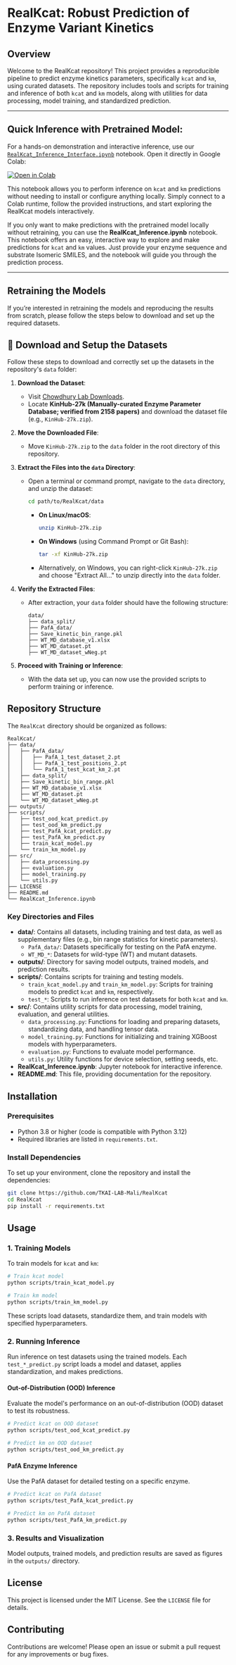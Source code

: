 # RealKcat: Robust Prediction of Enzyme Variant Kinetics

## Overview
Welcome to the RealKcat repository! This project provides a reproducible pipeline to predict enzyme kinetics parameters, specifically `kcat` and `km`, using curated datasets. The repository includes tools and scripts for training and inference of both `kcat` and `km` models, along with utilities for data processing, model training, and standardized prediction.

---
## **Quick Inference with Pretrained Model:**  
For a hands-on demonstration and interactive inference, use our [`RealKcat_Inference_Interface.ipynb`](https://colab.research.google.com/drive/1z8cPg2J-EF01rd0yl7fgGlvWDohOj5m0?usp=sharing) notebook. Open it directly in Google Colab:

[![Open in Colab](https://colab.research.google.com/assets/colab-btn.svg)](https://colab.research.google.com/drive/1z8cPg2J-EF01rd0yl7fgGlvWDohOj5m0?usp=sharing)

This notebook allows you to perform inference on `kcat` and `km` predictions without needing to install or configure anything locally. Simply connect to a Colab runtime, follow the provided instructions, and start exploring the RealKcat models interactively.

If you only want to make predictions with the pretrained model locally without retraining, you can use the **RealKcat_Inference.ipynb** notebook. This notebook offers an easy, interactive way to explore and make predictions for `kcat` and `km` values. Just provide your enzyme sequence and substrate Isomeric SMILES, and the notebook will guide you through the prediction process.

---

## Retraining the Models

If you’re interested in retraining the models and reproducing the results from scratch, please follow the steps below to download and set up the required datasets.

## 📂 Download and Setup the Datasets

Follow these steps to download and correctly set up the datasets in the repository's `data` folder:

1. **Download the Dataset**:
   - Visit [Chowdhury Lab Downloads](https://chowdhurylab.github.io/downloads.html).
   - Locate **KinHub-27k (Manually-curated Enzyme Parameter Database; verified from 2158 papers)** and download the dataset file (e.g., `KinHub-27k.zip`).

2. **Move the Downloaded File**:
   - Move `KinHub-27k.zip` to the `data` folder in the root directory of this repository.

3. **Extract the Files into the `data` Directory**:
   - Open a terminal or command prompt, navigate to the `data` directory, and unzip the dataset:
     ```bash
     cd path/to/RealKcat/data
     ```
     - **On Linux/macOS**:
       ```bash
       unzip KinHub-27k.zip
       ```
     - **On Windows** (using Command Prompt or Git Bash):
       ```bash
       tar -xf KinHub-27k.zip
       ```
     - Alternatively, on Windows, you can right-click `KinHub-27k.zip` and choose "Extract All..." to unzip directly into the `data` folder.

4. **Verify the Extracted Files**:
   - After extraction, your `data` folder should have the following structure:

     ```
     data/
     ├── data_split/
     ├── PafA_data/
     ├── Save_kinetic_bin_range.pkl
     ├── WT_MD_database_v1.xlsx
     ├── WT_MD_dataset.pt
     ├── WT_MD_dataset_wNeg.pt
     ```

5. **Proceed with Training or Inference**:
   - With the data set up, you can now use the provided scripts to perform training or inference.

## Repository Structure

The `RealKcat` directory should be organized as follows:

```plaintext
RealKcat/
├── data/
│   ├── PafA_data/
│   │   ├── PafA_1_test_dataset_2.pt
│   │   ├── PafA_1_test_positions_2.pt
│   │   └── PafA_1_test_kcat_km_2.pt
│   ├── data_split/
│   ├── Save_kinetic_bin_range.pkl
│   ├── WT_MD_database_v1.xlsx
│   ├── WT_MD_dataset.pt
│   └── WT_MD_dataset_wNeg.pt
├── outputs/
├── scripts/
│   ├── test_ood_kcat_predict.py
│   ├── test_ood_km_predict.py
│   ├── test_PafA_kcat_predict.py
│   ├── test_PafA_km_predict.py
│   ├── train_kcat_model.py
│   └── train_km_model.py
├── src/
│   ├── data_processing.py
│   ├── evaluation.py
│   ├── model_training.py
│   └── utils.py
├── LICENSE
├── README.md
└── RealKcat_Inference.ipynb
```

### Key Directories and Files

- **data/**: Contains all datasets, including training and test data, as well as supplementary files (e.g., bin range statistics for kinetic parameters).
  - `PafA_data/`: Datasets specifically for testing on the PafA enzyme.
  - `WT_MD_*`: Datasets for wild-type (WT) and mutant datasets.
- **outputs/**: Directory for saving model outputs, trained models, and prediction results.
- **scripts/**: Contains scripts for training and testing models.
  - `train_kcat_model.py` and `train_km_model.py`: Scripts for training models to predict `kcat` and `km`, respectively.
  - `test_*`: Scripts to run inference on test datasets for both `kcat` and `km`.
- **src/**: Contains utility scripts for data processing, model training, evaluation, and general utilities.
  - `data_processing.py`: Functions for loading and preparing datasets, standardizing data, and handling tensor data.
  - `model_training.py`: Functions for initializing and training XGBoost models with hyperparameters.
  - `evaluation.py`: Functions to evaluate model performance.
  - `utils.py`: Utility functions for device selection, setting seeds, etc.
- **RealKcat_Inference.ipynb**: Jupyter notebook for interactive inference.
- **README.md**: This file, providing documentation for the repository.

## Installation

### Prerequisites

- Python 3.8 or higher (code is compatible with Python 3.12)
- Required libraries are listed in `requirements.txt`.

### Install Dependencies

To set up your environment, clone the repository and install the dependencies:

```bash
git clone https://github.com/TKAI-LAB-Mali/RealKcat
cd RealKcat
pip install -r requirements.txt
```

## Usage

### 1. Training Models

To train models for `kcat` and `km`:

```bash
# Train kcat model
python scripts/train_kcat_model.py

# Train km model
python scripts/train_km_model.py
```

These scripts load datasets, standardize them, and train models with specified hyperparameters.

### 2. Running Inference

Run inference on test datasets using the trained models. Each `test_*_predict.py` script loads a model and dataset, applies standardization, and makes predictions.

#### Out-of-Distribution (OOD) Inference

Evaluate the model's performance on an out-of-distribution (OOD) dataset to test its robustness.

```bash
# Predict kcat on OOD dataset
python scripts/test_ood_kcat_predict.py

# Predict km on OOD dataset
python scripts/test_ood_km_predict.py
```

#### PafA Enzyme Inference

Use the PafA dataset for detailed testing on a specific enzyme.

```bash
# Predict kcat on PafA dataset
python scripts/test_PafA_kcat_predict.py

# Predict km on PafA dataset
python scripts/test_PafA_km_predict.py
```

### 3. Results and Visualization

Model outputs, trained models, and prediction results are saved as figures in the `outputs/` directory.

## License

This project is licensed under the MIT License. See the `LICENSE` file for details.

## Contributing

Contributions are welcome! Please open an issue or submit a pull request for any improvements or bug fixes. 
